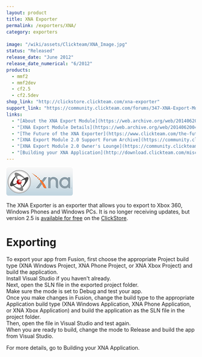 ```yaml
---
layout: product
title: XNA Exporter
permalink: /exporters/XNA/
category: exporters

image: "/wiki/assets/Clickteam/XNA_Image.jpg"
status: "Released"
release_date: "June 2012"
release_date_numerical: "6/2012"
products:
  - mmf2
  - mmf2dev
  - cf2.5
  - cf2.5dev
shop_link: "http://clickstore.clickteam.com/xna-exporter"
support_link: "https://community.clickteam.com/forums/347-XNA-Export-Module-2-5"
links:
  - "[About the XNA Export Module](https://web.archive.org/web/20140620040339/http://www.clickteam.com/xna-export-module) (Archived)"
  - "[XNA Export Module Details](https://web.archive.org/web/20140620040347/http://www.clickteam.com/xna-export-module-details) (Archived)"
  - "[The Future of the XNA Exporter](https://www.clickteam.com/the-future-of-xna-exporter.html)"
  - "[XNA Export Module 2.0 Support Forum Archive](https://community.clickteam.com/forums/280-XNA-Export-Module-Version-2-0)"
  - "[XNA Export Module 2.0 Owner's Lounge](https://community.clickteam.com/forums/260-Owner-s-Lounge-XNA-Exporter)"
  - "[Building your XNA Application](http://download.clickteam.com/misc/en/xna/XNA_Building.pdf)"
---
```


![](/wiki/assets/Clickteam/Fusion_XNA.png)

The XNA Exporter is an exporter that allows you to export to Xbox 360, Windows Phones and Windows PCs. It is no longer receiving updates, but version 2.5 is [available for free](http://clickstore.clickteam.com/xna-exporter) on the [ClickStore](/clickstore).

# Exporting 
To export your app from Fusion, first choose the appropriate Project build type (XNA Windows Project, XNA Phone Project, or XNA Xbox Project) and build the application.  
Install Visual Studio if you haven't already.  
Next, open the SLN file in the exported project folder.  
Make sure the mode is set to Debug and test your app.  
Once you make changes in Fusion, change the build type to the appropriate Application build type (XNA Windows Application, XNA Phone Application, or XNA Xbox Application) and build the application as the SLN file in the project folder.  
Then, open the file in Visual Studio and test again.  
When you are ready to build, change the mode to Release and build the app from Visual Studio.

For more details, go to Building your XNA Application.
